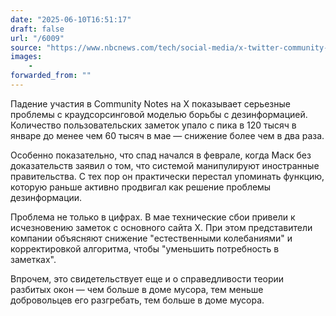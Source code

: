 ```yaml
---
date: "2025-06-10T16:51:17"
draft: false
url: "/6009"
source: "https://www.nbcnews.com/tech/social-media/x-twitter-community-notes-disappear-data-rcna210710"
images:
    -
forwarded_from: ""
---
```


Падение участия в Community Notes на X показывает серьезные проблемы с краудсорсинговой моделью борьбы с дезинформацией. Количество пользовательских заметок упало с пика в 120 тысяч в январе до менее чем 60 тысяч в мае — снижение более чем в два раза.

Особенно показательно, что спад начался в феврале, когда Маск без доказательств заявил о том, что системой манипулируют иностранные правительства. С тех пор он практически перестал упоминать функцию, которую раньше активно продвигал как решение проблемы дезинформации.

Проблема не только в цифрах. В мае технические сбои привели к исчезновению заметок с основного сайта X. При этом представители компании объясняют снижение "естественными колебаниями" и корректировкой алгоритма, чтобы "уменьшить потребность в заметках".

Впрочем, это свидетельствует еще и о справедливости теории разбитых окон — чем больше в доме мусора, тем меньше добровольцев его разгребать, тем больше в доме мусора.

